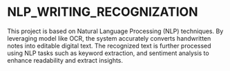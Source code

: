 # NLP_WRITING_RECOGNIZATION
This project is based on Natural Language Processing (NLP) techniques. By leveraging model like OCR, the system accurately converts handwritten notes into editable digital text. The recognized text is further processed using NLP tasks such as keyword extraction, and sentiment analysis to enhance readability and extract insights. 
